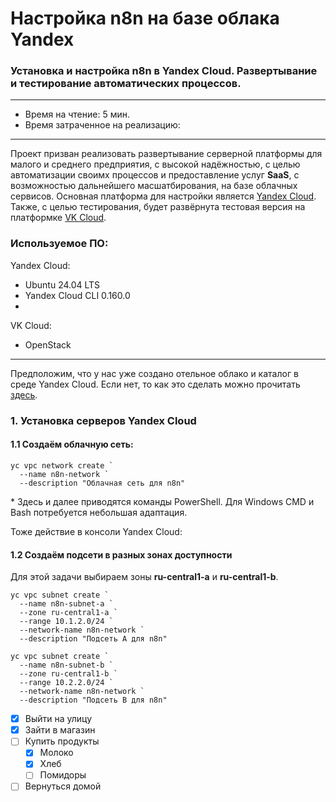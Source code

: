 # Настройка n8n на базе облака Yandex
### Установка и настройка n8n в Yandex Cloud. Развертывание и тестирование автоматических процессов.
---
* Время на чтение: 5 мин.
* Время затраченное на реализацию:
---
Проект призван реализовать развертывание серверной платформы для малого и среднего предприятия, с высокой надёжностью, с целью автоматизации своимх процессов и предоставление услуг **SaaS**, с возможностью дальнейшего масшатбирования, на базе облачных сервисов. Основная платформа для настройки является [Yandex Cloud](https://yandex.cloud/). Также, с целью тестирования, будет развёрнута тестовая версия на платформке [VK Cloud](https://cloud.vk.com/).

### Используемое ПО:
Yandex Cloud:
- Ubuntu 24.04 LTS
- Yandex Cloud CLI 0.160.0
- 
VK Cloud:
- OpenStack
---
Предположим, что у нас уже создано отельное облако и каталог в среде 
Yandex Cloud. Если нет, то как это сделать можно прочитать [здесь](https://yandex.cloud/ru/docs/resource-manager/operations/cloud/create). 

### 1. Установка серверов Yandex Cloud
#### 1.1 Создаём облачную сеть:
```
yc vpc network create `
  --name n8n-network `
  --description "Облачная сеть для n8n"
```
\* Здесь и далее приводятся команды PowerShell. Для Windows CMD и Bash потребуется небольшая адаптация.

Тоже действие в консоли Yandex Cloud:



#### 1.2 Создаём подсети в разных зонах доступности
Для этой задачи выбираем зоны **ru-central1-a** и **ru-central1-b**.
```
yc vpc subnet create `
  --name n8n-subnet-a `
  --zone ru-central1-a `
  --range 10.1.2.0/24 `
  --network-name n8n-network `
  --description "Подсеть A для n8n"
```
```
yc vpc subnet create `
  --name n8n-subnet-b `
  --zone ru-central1-b `
  --range 10.2.2.0/24 `
  --network-name n8n-network `
  --description "Подсеть B для n8n"
```


- [x] Выйти на улицу
- [x] Зайти в магазин
- [ ] Купить продукты
  - [x] Молоко
  - [x] Хлеб
  - [ ] Помидоры
- [ ] Вернуться домой
